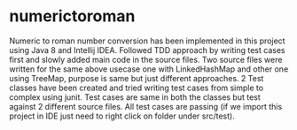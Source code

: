 # numerictoroman
Numeric to roman number conversion has been implemented in this project using Java 8 and Intellij IDEA.
Followed TDD approach by writing test cases first and slowly added main code in the source files.
Two source files were written for the same above usecase one with LinkedHashMap and other one using TreeMap, purpose is same but just different approaches.
2 Test classes have been created and tried writing test cases from simple to complex using junit. Test cases are same in both the classes but test against 2 different source files.
All test cases are passing (if we import this project in IDE just need to right click on folder under src/test).
